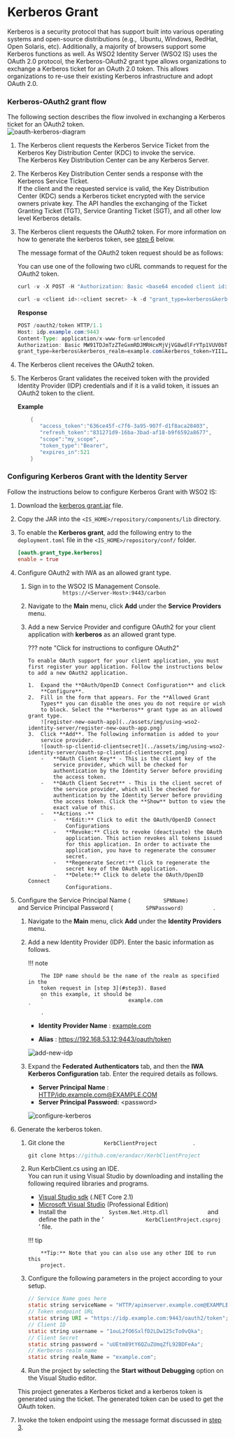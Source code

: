 # Kerberos Grant

Kerberos is a security protocol that has support built into various
operating systems and open-source distributions (e.g.,  Ubuntu, Windows,
RedHat, Open Solaris, etc). Additionally, a majority of browsers support
some Kerberos functions as well. As WSO2 Identity Server (WSO2 IS) uses
the OAuth 2.0 protocol, the Kerberos-OAuth2 grant type allows
organizations to exchange a Kerberos ticket for an OAuth 2.0 token. This
allows organizations to re-use their existing Kerberos infrastructure
and adopt OAuth 2.0.

### Kerberos-OAuth2 grant flow

The following section describes the flow involved in exchanging a
Kerberos ticket for an OAuth2 token.  
![oauth-kerberos-diagram](../assets/img/using-wso2-identity-server/oauth-kerberos-diagram.png)

1.  The Kerberos client requests the Kerberos Service Ticket from the
    Kerberos Key Distribution Center (KDC) to invoke the service.  
    The Kerberos Key Distribution Center can be any Kerberos Server.
2.  The Kerberos Key Distribution Center sends a response with the
    Kerberos Service Ticket.  
    If the client and the requested service is valid, the Key
    Distribution Center (KDC) sends a Kerberos ticket encrypted with the
    service owners private key. The API handles the exchanging of the
    Ticket Granting Ticket (TGT), Service Granting Ticket (SGT), and all
    other low level Kerberos details. <a name="step3"></a>
3.  The Kerberos client requests the OAuth2 token. For more information
    on how to generate the kerberos token, see [step
    6](#step6) below.  
      
    The message format of the OAuth2 token request should be as
    follows:  

    You can use one of the following two cURL commands to request for
    the OAuth2 token.

    ``` java tab="Request 1"
    curl -v -X POST -H "Authorization: Basic <base64 encoded client id:client secret value>" -k -d "grant_type=kerberos&kerberos_realm=<kerberos realm>&kerberos_token=<kerberos token>" -H "Content-Type:application/x-www-form-urlencoded" https://localhost:9443/oauth2/token
    ```

    ``` java tab="Request 2"
    curl -u <client id>:<client secret> -k -d "grant_type=kerberos&kerberos_realm=<kerberos realm>&kerberos_token=<kerberos token>" -H "Content-Type:application/x-www-form-urlencoded" https://localhost:9443/oauth2/token
    ```

    **Response**
    ``` java
    POST /oauth2/token HTTP/1.1
    Host: idp.example.com:9443
    Content-Type: application/x-www-form-urlencoded
    Authorization: Basic MW91TDJmTzZTeGxmRDJMRHcxMjVjVG8wdlFrYTp1VUV0bTg5dFk2UVp1WlVtcVpmTDkyQkRGZUFh
    grant_type=kerberos&kerberos_realm=example.com&kerberos_token=YII1…
    ```

4.  The Kerberos client receives the OAuth2 token. 

5.  The Kerberos Grant validates the received token with the provided
    Identity Provider (IDP) credentials and if it is a valid token, it
    issues an OAuth2 token to the client.

    **Example**

    ``` java
        {  
           "access_token":"636ce45f-c7f6-3a95-907f-d1f8aca28403",
           "refresh_token":"831271d9-16ba-3bad-af18-b9f6592a8677",
           "scope":"my_scope",
           "token_type":"Bearer",
           "expires_in":521
        }
    ```

### Configuring Kerberos Grant with the Identity Server

Follow the instructions below to configure Kerberos Grant with WSO2 IS:

1.  Download the [kerberos grant.jar](../assets/attachments/kerberos-grant-1.0.0.jar) file.
2.  Copy the JAR into the `<IS_HOME>/repository/components/lib` directory.
3.  To enable the **Kerberos grant**, add the following entry to the
    `deployment.toml` file in the `<IS_HOME>/repository/conf/` folder.

    ``` toml
    [oauth.grant_type.kerberos]
    enable = true
    ```

4.  Configure OAuth2 with IWA as an allowed grant type.

    1.  Sign in to the WSO2 IS Management Console.  
        `            https://<Server-Host>:9443/carbon           `
    2.  Navigate to the **Main** menu, click **Add** under the **Service
        Providers** menu. `                       `
    3.  Add a new Service Provider and configure OAuth2 for your client
        application with **kerberos** as an allowed grant type.

        ??? note "Click for instructions to configure OAuth2"

            To enable OAuth support for your client application, you must
            first register your application. Follow the instructions below
            to add a new OAuth2 application.

            1.  Expand the **OAuth/OpenID Connect Configuration** and click
                **Configure**.
            2.  Fill in the form that appears. For the **Allowed Grant
                Types** you can disable the ones you do not require or wish
                to block. Select the **kerberos** grant type as an allowed grant type.
                ![register-new-oauth-app](../assets/img/using-wso2-identity-server/register-new-oauth-app.png)
            3.  Click **Add**. The following information is added to your
                service provider.
                ![oauth-sp-clientid-clientsecret](../assets/img/using-wso2-identity-server/oauth-sp-clientid-clientsecret.png)
                -   **OAuth Client Key** - This is the client key of the
                    service provider, which will be checked for
                    authentication by the Identity Server before providing
                    the access token.
                -   **OAuth Client Secret** - This is the client secret of
                    the service provider, which will be checked for
                    authentication by the Identity Server before providing
                    the access token. Click the **Show** button to view the
                    exact value of this.
                -   **Actions -**
                    -   **Edit:** Click to edit the OAuth/OpenID Connect
                        Configurations
                    -   **Revoke:** Click to revoke (deactivate) the OAuth
                        application. This action revokes all tokens issued
                        for this application. In order to activate the
                        application, you have to regenerate the consumer
                        secret.
                    -   **Regenerate Secret:** Click to regenerate the
                        secret key of the OAuth application.
                    -   **Delete:** Click to delete the OAuth/OpenID Connect
                        Configurations.

5.  Configure the Service Principal Name (
    `           SPNName)          ` and Service Principal Password (
    `           SPNPassword)          ` .

    1.  Navigate to the **Main** menu, click **Add** under the
        **Identity Providers** menu.

    2.  Add a new Identity Provider (IDP). Enter the basic information
        as follows.

        !!! note
        
                The IDP name should be the name of the realm as specified in the
                token request in [step 3](#step3). Based
                on this example, it should be
                `                           example.com                         `
                .
        

        -   **Identity Provider Name** :
            [example.com](http://example.com)

        -   **Alias** : <https://192.168.53.12:9443/oauth/token>

        ![add-new-idp](../assets/img/using-wso2-identity-server/add-new-idp.png)

    3.  Expand the **Federated Authenticators** tab, and then the **IWA
        Kerberos Configuration** tab. Enter the required details as
        follows.  
        -   **Server Principal Name** :
            <HTTP/idp.example.com@EXAMPLE.COM>
        -   **Server Principal Password:** <password\>

        ![configure-kerberos](../assets/img/using-wso2-identity-server/configure-kerberos.png)
        
        <a name="step6"></a>
6.  Generate the kerberos token.

    1.  Git clone the `             KerbClientProject            ` .

        ``` java
        git clone https://github.com/erandacr/KerbClientProject
        ```

    2.  Run KerbClient.cs using an IDE.  
        You can run it using Visual Studio by downloading and installing
        the following required libraries and programs.

        -   [Visual Studio
            sdk](https://www.microsoft.com/net/download/visual-studio-sdks)
            (.NET Core 2.1)
        -   [Microsoft Visual
            Studio](https://visualstudio.microsoft.com/downloads/)
            (Professional Edition)
        -   Install the `              System.Net.Http.dll             `
            and define the path in the ‘
            `              KerbClientProject.csproj             ` ’
            file.

        !!! tip
        
                **Tip:** Note that you can also use any other IDE to run this
                project.
        

    3.  Configure the following parameters in the project according to
        your setup.

        ``` java
        // Service Name goes here
        static string serviceName = "HTTP/apimserver.example.com@EXAMPLE.COM";
        // Token endpoint URL
        static string URI = "https://idp.example.com:9443/oauth2/token";
        // Client ID
        static string username = "1ouL2fO6SxlfD2LDw125cTo0vQka";
        // Client Secret
        static string password = "uUEtm89tY6QZuZUmqZfL92BDFeAa";
        // Kerberos realm name
        static string realm_Name = "example.com";
        ```

    4.  Run the project by selecting the **Start without Debugging**
        option on the Visual Studio editor.

    This project generates a Kerberos ticket and a kerberos token is
    generated using the ticket. The generated token can be used to get
    the OAuth token.

7.  Invoke the token endpoint using the message format discussed in
    [step 3](#step3).
